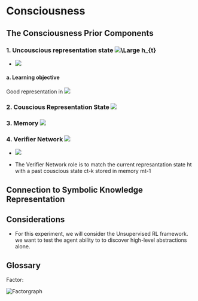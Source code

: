 

# Consciousness

## The Consciousness Prior Components

### 1. Uncouscious representation state ![\Large h_{t}](https://latex.codecogs.com/svg.latex?\Large&space;h_{t})

* <img src="https://render.githubusercontent.com/render/math?math=h_{t} = F(x_{t}, h_{t-1})">


#### a. Learning objective
Good representation in <img src="https://render.githubusercontent.com/render/math?math=h_{t}">

### 2. Couscious Representation State <img src="https://render.githubusercontent.com/render/math?math=c_{t}">

### 3. Memory <img src="https://render.githubusercontent.com/render/math?math=m_{t}">

### 4. Verifier Network <img src="https://render.githubusercontent.com/render/math?math=V">

* <img src="https://render.githubusercontent.com/render/math?math=V(h_{t}, c_{t-k}) \in R">

* The Verifier Network role is to match the current represantation state ht with a past couscious state ct-k stored in memory mt-1

## Connection to Symbolic Knowledge Representation

## Considerations

* For this experiment, we will consider the Unsupervised RL framework. we want to test the agent ability to to discover high-level abstractions alone. 

## Glossary 

Factor:  

![Factorgraph](https://user-images.githubusercontent.com/1243127/134007219-49c06ab8-60c6-4c66-90a0-c25b5ad9cb4f.jpeg)
